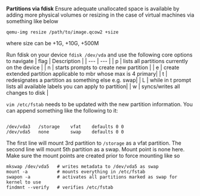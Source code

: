 **Partitions via fdisk**
Ensure adequate unallocated space is available by adding more physical volumes
or resizing in the case of virtual machines via something like below
```
qemu-img resize /path/to/image.qcow2 +size
```
where size can be +1G, +10G, +500M

Run fdisk on your device `fdisk /dev/vda` and use the following core options to
navigate
| flag | Description |
| ---  | --- |
| p | lists all partitions currently on the device |
| n | starts prompts to create new partition |
| e | create extended partition applicable to mbr whose max is 4 primary|
| t | redesignates a partition as something else e.g. swap|
| L | while in t prompt lists all available labels you can apply to partition|
| w | syncs/writes all changes to disk |


`vim /etc/fstab` needs to be updated with the new partition information. You
can append something like the following to it:
```

/dev/vda3   /storage    vfat    defaults 0 0
/dev/vda5   none        swap    defaults 0 0

```
The first line will mount 3rd partition to `/storage` as a vfat partition. The
second line will mount 5th partition as a swap. Mount point is none here.
Make sure the mount points are created prior to force mounting like so

```
mkswap /dev/vda5   # writes metadata to /dev/vda5 as swap
mount -a           # mounts everything in /etc/fstab
swapon -a          # activates all partitions marked as swap for kernel to use
findmnt --verify   # verifies /etc/fstab 
```

